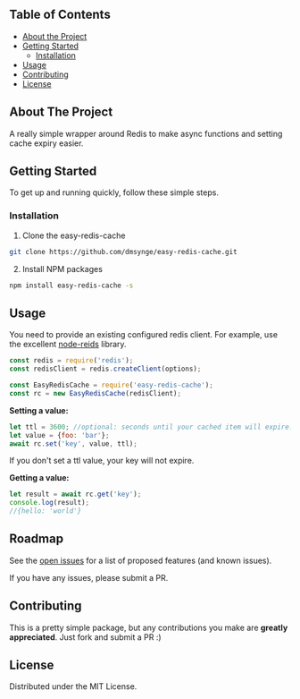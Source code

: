 <!-- PROJECT SHIELDS -->
<!--
*** I'm using markdown "reference style" links for readability.
*** Reference links are enclosed in brackets [ ] instead of parentheses ( ).
*** See the bottom of this document for the declaration of the reference variables
*** for contributors-url, forks-url, etc. This is an optional, concise syntax you may use.
*** https://www.markdownguide.org/basic-syntax/#reference-style-links
-->
<!-- TABLE OF CONTENTS -->
## Table of Contents

* [About the Project](#about-the-project)
* [Getting Started](#getting-started)
  * [Installation](#installation)
* [Usage](#usage)
* [Contributing](#contributing)
* [License](#license)



<!-- ABOUT THE PROJECT -->
## About The Project

A really simple wrapper around Redis to make async functions and setting cache expiry easier.

<!-- GETTING STARTED -->
## Getting Started

To get up and running quickly, follow these simple steps.

### Installation
 
1. Clone the easy-redis-cache
```sh
git clone https://github.com/dmsynge/easy-redis-cache.git
```
2. Install NPM packages
```sh
npm install easy-redis-cache -s
```



<!-- USAGE EXAMPLES -->
## Usage

You need to provide an existing configured redis client. For example, use the excellent [node-reids](https://github.com/NodeRedis/node-redis) library.

```js
const redis = require('redis');
const redisClient = redis.createClient(options);

const EasyRedisCache = require('easy-redis-cache');
const rc = new EasyRedisCache(redisClient);
```

**Setting a value:**
```js
let ttl = 3600; //optional: seconds until your cached item will expire.
let value = {foo: 'bar'};
await rc.set('key', value, ttl);
```
If you don't set a ttl value, your key will not expire. 

**Getting a value:**
```js
let result = await rc.get('key');
console.log(result);
//{hello: 'world'}
```

<!-- ROADMAP -->
## Roadmap

See the [open issues](https://github.com/dmsynge/easy-redis-cache/issues) for a list of proposed features (and known issues).

If you have any issues, please submit a PR. 


<!-- CONTRIBUTING -->
## Contributing

This is a pretty simple package, but any contributions you make are **greatly appreciated**. Just fork and submit a PR :) 



<!-- LICENSE -->
## License
Distributed under the MIT License.